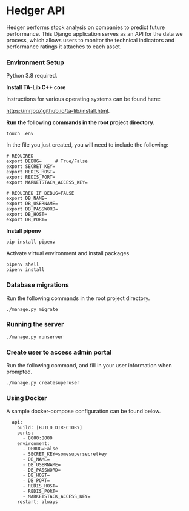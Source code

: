 # Hedger API

Hedger performs stock analysis on companies to predict future performance. This Django application serves as an API for the data we process, which allows users to monitor the technical indicators and performance ratings it attaches to each asset.

### Environment Setup

Python 3.8 required.

**Install TA-Lib C++ core**

Instructions for various operating systems can be found here:

https://mrjbq7.github.io/ta-lib/install.html.

**Run the following commands in the root project directory.**

```
touch .env
```

In the file you just created, you will need to include the following:

```
# REQUIRED
export DEBUG=     # True/False
export SECRET_KEY=
export REDIS_HOST=
export REDIS_PORT=
export MARKETSTACK_ACCESS_KEY=

# REQUIRED IF DEBUG=FALSE
export DB_NAME=
export DB_USERNAME=
export DB_PASSWORD=
export DB_HOST=
export DB_PORT=
```

**Install pipenv**

```
pip install pipenv
```

Activate virtual environment and install packages

```
pipenv shell
pipenv install
```

### Database migrations

Run the following commands in the root project directory.

```
./manage.py migrate
```

### Running the server

```
./manage.py runserver
```

### Create user to access admin portal

Run the following command, and fill in your user information when prompted.

```
./manage.py createsuperuser
```

### Using Docker

A sample docker-compose configuration can be found below.

```
  api:
    build: [BUILD_DIRECTORY]
    ports:
      - 8000:8000
    environment:
      - DEBUG=False
      - SECRET_KEY=somesupersecretkey
      - DB_NAME=
      - DB_USERNAME=
      - DB_PASSWORD=
      - DB_HOST=
      - DB_PORT=
      - REDIS_HOST=
      - REDIS_PORT=
      - MARKETSTACK_ACCESS_KEY=
    restart: always
```
